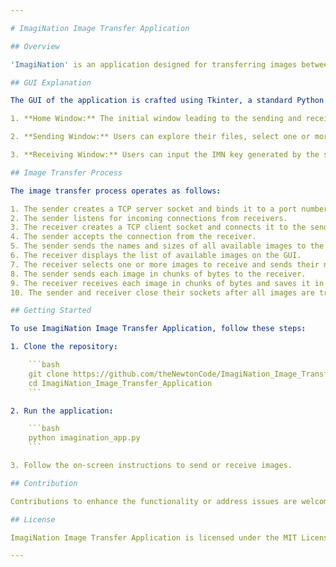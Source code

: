 ```yaml
---

# ImagiNation Image Transfer Application

## Overview

'ImagiNation' is an application designed for transferring images between two PCs on a local network. The primary goal is to provide users with a simple, secure, and user-friendly method for transmitting and receiving images at high speeds. The application's graphical user interface (GUI) is built using Tkinter, accompanied by powerful libraries to enhance functionality.

## GUI Explanation

The GUI of the application is crafted using Tkinter, a standard Python interface to the Tk GUI library. It comprises three main windows:

1. **Home Window:** The initial window leading to the sending and receiving functionalities.

2. **Sending Window:** Users can explore their files, select one or more images for transmission, view their computer's IP address, and monitor the progress of the image transfer through a progress bar.

3. **Receiving Window:** Users can input the IMN key generated by the sending computer, choose a folder to save received images, view a list of available images on the sender's computer, and monitor the progress of the image transfer through a progress bar.

## Image Transfer Process

The image transfer process operates as follows:

1. The sender creates a TCP server socket and binds it to a port number.
2. The sender listens for incoming connections from receivers.
3. The receiver creates a TCP client socket and connects it to the sender's IP address and port number using the secret IMN key.
4. The sender accepts the connection from the receiver.
5. The sender sends the names and sizes of all available images to the receiver.
6. The receiver displays the list of available images on the GUI.
7. The receiver selects one or more images to receive and sends their names to the sender.
8. The sender sends each image in chunks of bytes to the receiver.
9. The receiver receives each image in chunks of bytes and saves it in the chosen folder.
10. The sender and receiver close their sockets after all images are transferred.

## Getting Started

To use ImagiNation Image Transfer Application, follow these steps:

1. Clone the repository:

    ```bash
    git clone https://github.com/theNewtonCode/ImagiNation_Image_Transfer_Application.git
    cd ImagiNation_Image_Transfer_Application
    ```

2. Run the application:

    ```bash
    python imagination_app.py
    ```

3. Follow the on-screen instructions to send or receive images.

## Contribution

Contributions to enhance the functionality or address issues are welcome. Feel free to fork the repository, create a new branch, and submit pull requests.

## License

ImagiNation Image Transfer Application is licensed under the MIT License. Feel free to use, modify, and share this application.

--- 
```

